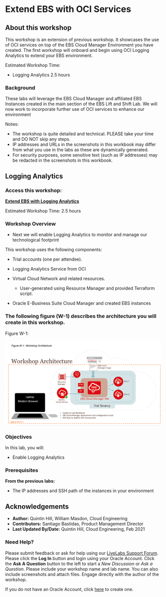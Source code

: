 # Extend EBS with OCI Services

## About this workshop

This workshop is an extension of previous workshop. It showcases the use of OCI services on top of the EBS Cloud Manager Environment you have created. The first workshop will onboard and begin using OCI Logging Analytics to extend your EBS environment.

Estimated Workshop Time: 

* Logging Analytics 2.5 hours

### **Background**

These labs will leverage the EBS Cloud Manager and affiliated EBS Instances created in the main section of the EBS Lift and Shift Lab. We will now work to incorporate further use of OCI services to enhance our environment

Notes:

* The workshop is quite detailed and technical. PLEASE take your time and DO NOT skip any steps.
* IP addresses and URLs in the screenshots in this workbook may differ from what you use in the labs as these are dynamically generated.
* For security purposes, some sensitive text (such as IP addresses) may be redacted in the screenshots in this workbook.

## Logging Analytics

### **Access this workshop**:
[**Extend EBS with Logging Analytics**]()

Estimated Workshop Time: 2.5 hours

### Workshop Overview

* Next we will enable Logging Analytics to monitor and manage our technological footprint

This workshop uses the following components:

* Trial accounts (one per attendee).

* Logging Analytics Service from OCI

* Virtual Cloud Network and related resources.
    - User-generated using Resource Manager and provided Terraform script.

* Oracle E-Business Suite Cloud Manager and created EBS instances

### The following figure (W-1) describes the architecture you will create in this workshop.
Figure W-1: 

![](./images/architecturela.png " ")

### Objectives

In this lab, you will:
* Enable Logging Analytics

### **Prerequisites**

**From the previous labs:**

* The IP addresses and SSH path of the instances in your environment

## Acknowledgements

* **Author:** Quintin Hill, William Masdon, Cloud Engineering
* **Contributors:** Santiago Bastidas, Product Management Director
* **Last Updated By/Date:** Quintin Hill, Cloud Engineering, Feb 2021

### Need Help?
Please submit feedback or ask for help using our [LiveLabs Support Forum](https://community.oracle.com/tech/developers/categories/ebs-on-oci-automation). Please click the **Log In** button and login using your Oracle Account. Click the **Ask A Question** button to the left to start a *New Discussion* or *Ask a Question*.  Please include your workshop name and lab name.  You can also include screenshots and attach files.  Engage directly with the author of the workshop.

If you do not have an Oracle Account, click [here](https://profile.oracle.com/myprofile/account/create-account.jspx) to create one. 